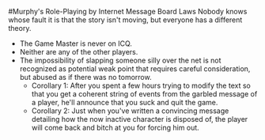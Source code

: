 #Murphy's Role-Playing by Internet Message Board Laws
Nobody knows whose fault it is that the story isn't moving, but everyone has a different theory.
* The Game Master is never on ICQ.
* Neither are any of the other players.
* The impossibility of slapping someone silly over the net is not recognized as potential weak point that requires careful consideration, but abused as if there was no tomorrow.
    * Corollary 1: After you spent a few hours trying to modify the text so that you get a coherent string of events from the garbled message of a player, he'll announce that you suck and quit the game.
    * Corollary 2: Just when you've written a convincing message detailing how the now inactive character is disposed of, the player will come back and bitch at you for forcing him out.